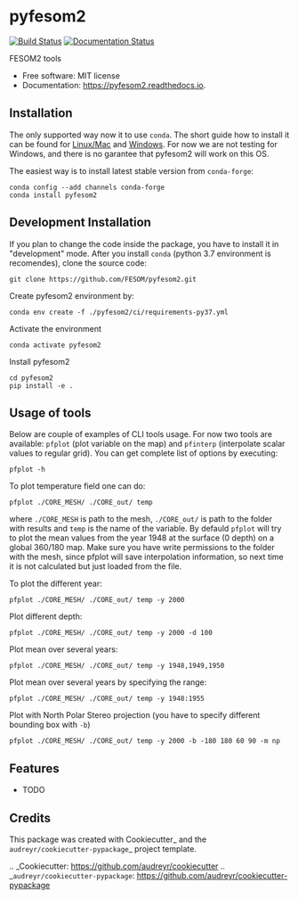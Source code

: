 pyfesom2
========


[![Build Status](https://travis-ci.org/koldunovn/pyfesom2.svg?branch=master)](https://travis-ci.org/koldunovn/pyfesom2)
[![Documentation Status](https://readthedocs.org/projects/pyfesom2/badge/?version=latest)](https://pyfesom2.readthedocs.io/en/latest/?badge=latest)


FESOM2 tools


* Free software: MIT license
* Documentation: https://pyfesom2.readthedocs.io.


Installation
------------
The only supported way now it to use `conda`. The short guide how to install it can be found for [Linux/Mac](https://github.com/koldunovn/python_for_geosciences/blob/master/README.md#getting-started-for-linuxmac) and [Windows](https://github.com/koldunovn/python_for_geosciences/blob/master/README.md#getting-started-for-windows). For now we are not testing for Windows, and there is no garantee that pyfesom2 will work on this OS. 

The easiest way is to install latest stable version from `conda-forge`:

    conda config --add channels conda-forge
    conda install pyfesom2

Development Installation
------------------------
If you plan to change the code inside the package, you have to install it in "development" mode.
After you install `conda` (python 3.7 environment is recomendes), clone the source code:


    git clone https://github.com/FESOM/pyfesom2.git


Create pyfesom2 environment by:

    conda env create -f ./pyfesom2/ci/requirements-py37.yml


Activate the environment

    conda activate pyfesom2


Install pyfesom2

    cd pyfesom2
    pip install -e .


Usage of tools
--------------
Below are couple of examples of CLI tools usage. 
For now two tools are available: `pfplot` (plot variable on the map) and `pfinterp` (interpolate scalar values to regular grid). You can get complete list of options by executing:

    pfplot -h


To plot temperature field one can do:

    pfplot ./CORE_MESH/ ./CORE_out/ temp


where `./CORE_MESH` is path to the mesh, `./CORE_out/` is path to the folder with results and `temp` is the name of the variable. By defauld `pfplot` will try to plot the mean values from the year 1948 at the surface (0 depth) on a global 360/180 map. Make sure you have write permissions to the folder with the mesh, since pfplot will save interpolation information, so next time it is not calculated but just loaded from the file.

To plot the different year:

    pfplot ./CORE_MESH/ ./CORE_out/ temp -y 2000


Plot different depth:

    pfplot ./CORE_MESH/ ./CORE_out/ temp -y 2000 -d 100


Plot mean over several years:

    pfplot ./CORE_MESH/ ./CORE_out/ temp -y 1948,1949,1950


Plot mean over several years by specifying the range:

    pfplot ./CORE_MESH/ ./CORE_out/ temp -y 1948:1955


Plot with North Polar Stereo projection (you have to specify different bounding box with `-b`)

    pfplot ./CORE_MESH/ ./CORE_out/ temp -y 2000 -b -180 180 60 90 -m np


Features
--------

* TODO

Credits
-------

This package was created with Cookiecutter_ and the `audreyr/cookiecutter-pypackage`_ project template.

.. _Cookiecutter: https://github.com/audreyr/cookiecutter
.. _`audreyr/cookiecutter-pypackage`: https://github.com/audreyr/cookiecutter-pypackage
